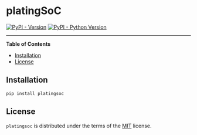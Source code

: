 # platingSoC

[![PyPI - Version](https://img.shields.io/pypi/v/platingsoc.svg)](https://pypi.org/project/platingsoc)
[![PyPI - Python Version](https://img.shields.io/pypi/pyversions/platingsoc.svg)](https://pypi.org/project/platingsoc)

-----

**Table of Contents**

- [Installation](#installation)
- [License](#license)

## Installation

```console
pip install platingsoc
```

## License

`platingsoc` is distributed under the terms of the [MIT](https://spdx.org/licenses/MIT.html) license.
